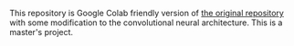 This repository is Google Colab friendly version of [the original repository](https://github.com/ranahanocka/MeshCNN) with some modification to the convolutional neural architecture. 
This is a master's project. 




